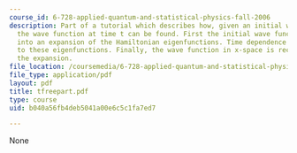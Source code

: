 ```yaml
---
course_id: 6-728-applied-quantum-and-statistical-physics-fall-2006
description: Part of a tutorial which describes how, given an initial wave function,
  the wave function at time t can be found. First the initial wave function is decomposed
  into an expansion of the Hamiltonian eigenfunctions. Time dependence is then applied
  to these eigenfunctions. Finally, the wave function in x-space is recreated from
  the expansion.
file_location: /coursemedia/6-728-applied-quantum-and-statistical-physics-fall-2006/b040a56fb4deb5041a00e6c5c1fa7ed7_tfreepart.pdf
file_type: application/pdf
layout: pdf
title: tfreepart.pdf
type: course
uid: b040a56fb4deb5041a00e6c5c1fa7ed7

---
```

None